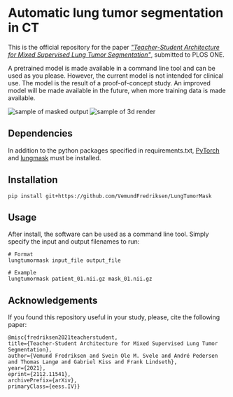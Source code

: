 # Automatic lung tumor segmentation in CT
This is the official repository for the paper [_"Teacher-Student Architecture for Mixed Supervised Lung Tumor Segmentation"_](https://arxiv.org/abs/2112.11541), submitted to PLOS ONE.

A pretrained model is made available in a command line tool and can be used as you please. However, the current model is not intended for clinical use. The model is the result of a proof-of-concept study. An improved model will be made available in the future, when more training data is made available.

![sample of masked output](https://github.com/VemundFredriksen/LungTumorMask/releases/download/0.0.1/sample_images.png "Sample output of two different tumors")
![sample of 3d render](https://github.com/VemundFredriksen/LungTumorMask/releases/download/0.0.1/sample_renders.png "3D render of two masked outputs")

## Dependencies
In addition to the python packages specified in requirements.txt, [PyTorch](https://pytorch.org/get-started/locally/) and [lungmask](https://github.com/JoHof/lungmask) must be installed.

## Installation
```
pip install git+https://github.com/VemundFredriksen/LungTumorMask
```

## Usage
After install, the software can be used as a command line tool. Simply specify the input and output filenames to run:
```
# Format
lungtumormask input_file output_file

# Example
lungtumormask patient_01.nii.gz mask_01.nii.gz
```

## Acknowledgements
If you found this repository useful in your study, please, cite the following paper:
```
@misc{fredriksen2021teacherstudent,
title={Teacher-Student Architecture for Mixed Supervised Lung Tumor Segmentation}, 
author={Vemund Fredriksen and Svein Ole M. Svele and André Pedersen and Thomas Langø and Gabriel Kiss and Frank Lindseth},
year={2021},
eprint={2112.11541},
archivePrefix={arXiv},
primaryClass={eess.IV}}
```
